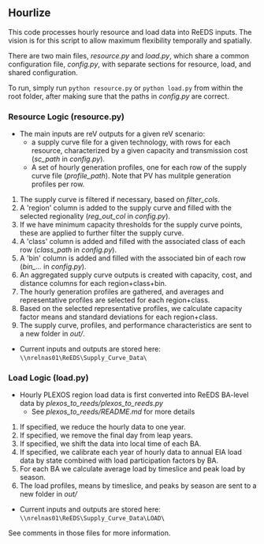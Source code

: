 ## Hourlize
This code processes hourly resource and load data into ReEDS inputs. The vision is for this script to allow maximum flexibility
temporally and spatially.

There are two main files, *resource.py* and *load.py*, which share a common configuration file, *config.py*,
with separate sections for resource, load, and shared configuration.

To run, simply run `python resource.py` or `python load.py` from within the root folder, after making sure that
the paths in *config.py* are correct.

### Resource Logic (resource.py)
* The main inputs are reV outputs for a given reV scenario:
   * a supply curve file for a given technology, with rows for each resource, characterized by a given capacity and transmission cost (*sc_path* in *config.py*).
   * A set of hourly generation profiles, one for each row of the supply curve file (*profile_path*). Note that PV has mulitple generation profiles per row.
1. The supply curve is filtered if necessary, based on *filter_cols*.
1. A 'region' column is added to the supply curve and filled with the selected regionality (*reg_out_col* in *config.py*).
1. If we have minimum capacity thresholds for the supply curve points, these are applied to further filter the supply curve.
1. A 'class' column is added and filled with the associated class of each row (*class_path* in *config.py*).
1. A 'bin' column is added and filled with the associated bin of each row (*bin_...* in *config.py*).
1. An aggregated supply curve outputs is created with capacity, cost, and distance columns for each region+class+bin.
1. The hourly generation profiles are gathered, and averages and representative profiles are selected for each region+class.
1. Based on the selected representative profiles, we calculate capacity factor means and standard deviations for each region+class.
1. The supply curve, profiles, and performance characteristics are sent to a new folder in *out/*.
* Current inputs and outputs are stored here: `\\nrelnas01\ReEDS\Supply_Curve_Data\`


### Load Logic (load.py)
* Hourly PLEXOS region load data is first converted into ReEDS BA-level data by *plexos_to_reeds/plexos_to_reeds.py*
   * See *plexos_to_reeds/README.md* for more details
1. If specified, we reduce the hourly data to one year.
1. If specified, we remove the final day from leap years.
1. If specified, we shift the data into local time of each BA.
1. If specified, we calibrate each year of hourly data to annual EIA load data by state combined with load participation factors by BA.
1. For each BA we calculate average load by timeslice and peak load by season.
1. The load profiles, means by timeslice, and peaks by season are sent to a new folder in *out/*
* Current inputs and outputs are stored here: `\\nrelnas01\ReEDS\Supply_Curve_Data\LOAD\`


See comments in those files for more information.